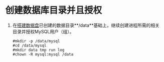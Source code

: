 # 创建数据库目录并且授权<a name="ZH-CN_TOPIC_0231470871"></a>

1.  在[搭建数据盘](搭建数据盘-15.md)已创建的数据目录**/data**基础上，继续创建进程所需的相关目录并授权MySQL用户（组）。

    ```
    #mkdir -p /data/mysql
    #cd /data/mysql
    #mkdir data tmp run log
    #chown -R mysql:mysql /data
    ```


